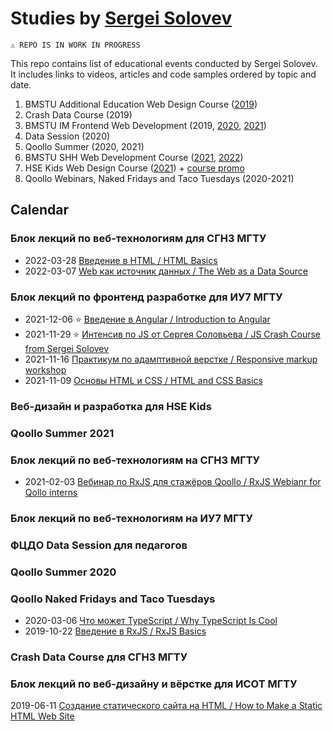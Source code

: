 # Studies by [Sergei Solovev](http://sergsol.com/)

```
⚠ REPO IS IN WORK IN PROGRESS
```

This repo contains list of educational events conducted by Sergei Solovev. It includes links to videos, articles and code samples ordered by topic and date.

1. BMSTU Additional Education Web Design Course ([2019](https://drive.google.com/drive/folders/1tohkrymgw-eOKClDw2m_Qj4w9l5rCgUx))
2. Crash Data Course (2019)
3. BMSTU IM Frontend Web Development (2019, [2020](https://drive.google.com/drive/folders/1wroovARzRQcLAtNdXNuM0JKUesdpF8jp), [2021](https://drive.google.com/drive/folders/11_RsrWeF4lhza-paqyVkXtpkTAf0AzAf))
4. Data Session (2020)
5. Qoollo Summer (2020, 2021)
6. BMSTU SHH Web Development Course ([2021](https://drive.google.com/drive/folders/1Zdqmmu3Nli-nFm5If3eST_vEiz7EL5OA), [2022](https://drive.google.com/drive/folders/1OB-ebVTbCkU0_Jf9bHO0TV4uw-FA7jx-))
7. HSE Kids Web Design Course ([2021](https://drive.google.com/drive/folders/1joYGcabWS9gITsX_XV8z8MXB1BzMdyuN)) + [course promo](https://drive.google.com/drive/folders/1QI0AQlDMzo0JrCm3BDPnN_oTVS02Eup8)
8. Qoollo Webinars, Naked Fridays and Taco Tuesdays (2020-2021)

## Calendar

### Блок лекций по веб-технологиям для СГН3 МГТУ
* 2022-03-28 [Введение в HTML / HTML Basics](https://docs.google.com/document/d/1kpa-oeYR3JTNWmVCjy9YqJL8jy1m07Mq9xaxlaYnx7g/edit#)
* 2022-03-07 [Web как источник данных / The Web as a Data Source](https://docs.google.com/document/d/1JjrVbE8U-wpDXZ1tNkUnz0jQoUw1WIR9/edit#heading=h.bbo3u27ih8ow)

### Блок лекций по фронтенд разработке для ИУ7 МГТУ
* 2021-12-06 ⭐ [Введение в Angular / Introduction to Angular](https://drive.google.com/drive/folders/19rJHHXjN6v1haKzlevf6ADpf6iiohhmP)
* 2021-11-29 ⭐ [Интенсив по JS от Сергея Соловьева / JS Crash Course from Sergei Solovev](https://observablehq.com/@solovevserg/js-course?collection=@solovevserg/js)
* 2021-11-16 [Практикум по адамптивной верстке / Responsive markup workshop](https://drive.google.com/drive/folders/12C1k9CmCu4kK4Ww_-wH-cwOnQ_K7HALL)
* 2021-11-09 [Основы HTML и CSS / HTML and CSS Basics](https://drive.google.com/drive/folders/11BvfqLEjxO2dScqogWkfl9sxAMzBdIAu)

### Веб-дизайн и разработка для HSE Kids

### Qoollo Summer 2021

### Блок лекций по веб-технологиям на СГН3 МГТУ

* 2021-02-03 [Вебинар по RxJS для стажёров Qoollo / RxJS Webianr for Qollo interns](https://github.com/solovevserg/rxjs-qoollo-webinar)

### Блок лекций по веб-технологиям на ИУ7 МГТУ

### ФЦДО Data Session для педагогов

### Qoollo Summer 2020

### Qoollo Naked Fridays and Taco Tuesdays

* 2020-03-06 [Что может TypeScript / Why TypeScript Is Cool](https://github.com/solovevserg/naked-friday-ts)
* 2019-10-22 [Введение в RxJS / RxJS Basics](https://github.com/solovevserg/taco-tuesday-rxjs)

### Crash Data Course для СГН3 МГТУ

### Блок лекций по веб-дизайну и вёрстке для ИСОТ МГТУ
2019-06-11 [Создание статического сайта на HTML / How to Make a Static HTML Web Site](https://github.com/solovevserg/bicycle-web-site)
